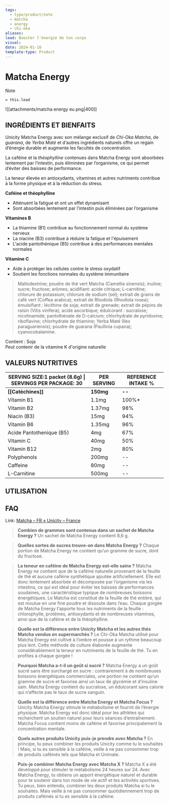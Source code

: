 ```yaml
---
tags:
  - type/product/note
  - matcha
  - energy
  - chi-oka
aliases: 
lead: Booster l'énergie de ton corps
visual: 
date: 2024-01-10
template-type: Product
---
```


# Matcha Energy

> [!Note]
> `= this.lead`

![[attachments/matcha energy eu.png|400]]
## INGRÉDIENTS ET BIENFAITS

Unicity Matcha Energy avec son mélange exclusif de *Chi-Oka Matcha*, de *guarana*, de *Yerba Maté* et d‘autres ingrédients naturels offre un regain d’énergie durable et augmente les facultés de concentration.  
  
La caféine et la *théophylline* contenues dans Matcha Energy sont absorbées lentement par l’intestin, puis éliminées par l’organisme, ce qui permet d’éviter des baisses de performance.  
  
La teneur élevée en antioxydants, vitamines et autres nutriments contribue à la forme physique et à la réduction du stress.

**Caféine et théophylline**
- Atténuent la fatigue et ont un effet dynamisant
- Sont absorbées lentement par l’intestin puis éliminées par l’organisme

**Vitamines B**
- La thiamine (B1) contribue au fonctionnement normal du système nerveux
- La niacine (B3) contribue à réduire la fatigue et l'épuisement
- L'acide pantothénique (B5) contribue à des performances mentales normales

**Vitamine C**
- Aide à protéger les cellules contre le stress oxydatif
- Soutient les fonctions normales du système immunitaire

> Maltodextrine; poudre de thé vert Matcha (Camellia sinensis); inuline; sucre; fructose; arômes; acidifiant: acide citrique; L-carnitine; chlorure de potassium; chlorure de sodium (sel); extrait de grains de café vert (Coffea arabica); extrait de Rhodiola (Rhodiola rosea); émulsifiant : lécithine de soja; extrait de grenade; extrait de pépins de raisin (Vitis vinifera); acide ascorbique; édulcorant : sucralose; nicotinamide; pantothénate de D-calcium; chlorhydrate de pyridoxine; riboflavine; chlorhydrate de thiamine; Yerba Maté (Ilex paraguariensis); poudre de guarana (Paullinia cupana); cyanocobalamine.  
  
Contient : Soja  
Peut contenir de la vitamine K d'origine naturelle

## VALEURS NUTRITIVES
  
| SERVING SIZE:1 packet (8.6g) \| SERVINGS PER PACKAGE: 30 | PER SERVING | REFERENCE INTAKE % |
| ---- | ---- | ---- |
| **[[Catéchines]]** | **150mg** | **--** |
| Vitamin B1 | 1.1mg | 100%* |
| Vitamin B2 | 1.37mg | 98% |
| Niacin (B3) | 15mg | 94% |
| Vitamin B6 | 1.35mg | 96% |
| Acide Pantothenique  (B5) | 4mg | 67% |
| Vitamin C | 40mg | 50% |
| Vitamin B12 | 2mg | 80% |
| Polyphenols | 200mg | -- |
| Caffeine | 80mg | -- |
| L-Carnitine | 500mg | -- |

## UTILISATION


## FAQ

Link: [Matcha – FR » Unicity – France](https://www.unicity.com/fra/matcha-fr/)
>**Combien de grammes sont contenus dans un sachet de Matcha Energy ?**
  Un sachet de Matcha Energy contient 8,6 g.

>**Quelles sortes de sucres trouve-on dans Matcha Energy ?**
>Chaque portion de Matcha Energy ne contient qu’un gramme de sucre, dont du fructose.

>**La teneur en caféine de Matcha Energy est-elle saine ?**
  Matcha Energy ne contient que de la caféine naturelle provenant de la feuille de thé et aucune caféine synthétique ajoutée artificiellement. Elle est donc lentement absorbée et décomposée par l’organisme via les intestins, ce qui est idéal pour éviter les baisses de performances soudaines, une caractéristique typique de nombreuses boissons énergétiques.
>Le Matcha est constitué de la feuille de thé entière, qui est moulue en une fine poudre et dissoute dans l’eau. Chaque gorgée de Matcha Energy t’apporte tous les nutriments de la feuille : chlorophylle, protéines, antioxydants et de nombreuses vitamines, ainsi que de la caféine et de la théophylline.

>**Quelle est la différence entre Unicity Matcha et les autres thés Matcha vendus en supermarchés ?**
>Le Chi-Oka Matcha utilisé pour Matcha Energy est cultivé à l’ombre et pousse à un rythme beaucoup plus lent. Cette méthode de culture élaborée augmente considérablement la teneur en nutriments de la feuille de thé. Tu en profites à chaque gorgée !

>**Pourquoi Matcha a-t-il un goût si sucré ?**
>Matcha Energy a un goût sucré sans être surchargé en sucre : contrairement à de nombreuses boissons énergétiques commerciales, une portion ne contient qu’un gramme de sucre et favorise ainsi un taux de glycémie et d’insuline sain. Matcha Energy contient du sucralose, un édulcorant sans calorie qui n’affecte pas le taux de sucre sanguin.

>**Quelle est la différence entre Matcha Energy et Matcha Focus ?**
>Unicity Matcha Energy stimule le métabolisme et fournit de l’énergie physique. Matcha Energy est donc idéal pour les athlètes qui recherchent un soutien naturel pour leurs séances d’entraînement. Matcha Focus contient moins de caféine et favorise principalement la concentration mentale.

>**Quels autres produits Unicity puis-je prendre avec Matcha ?**
>En principe, tu peux combiner les produits Unicity comme tu le souhaites ! Mais, si tu es sensible à la caféine, veille à ne pas consommer trop de produits caféinés tels que Matcha et Unimate.

>**Puis-je combiner Matcha Energy avec Matcha X ?**
>Matcha X a été développé pour stimuler le métabolisme 24 heures sur 24. Avec Matcha Energy, tu obtiens un apport énergétique naturel et durable pour te soutenir dans ton mode de vie actif et tes activités sportives. Tu peux, bien entendu, combiner les deux produits Matcha si tu le souhaites. Mais veille à ne pas consommer quotidiennement trop de produits caféinés si tu es sensible à la caféine.